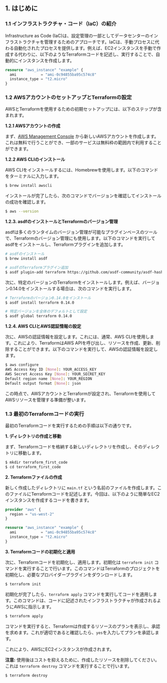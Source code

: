 ## 1. はじめに

### 1.1 インフラストラクチャ・コード（IaC）の紹介

Infrastructure as Code (IaC)は、設定管理の一部としてデータセンターのインフラストラクチャを管理するためのアプローチです。IaCは、手動プロセスに代わる自動化されたプロセスを提供します。例えば、EC2インスタンスを手動で作成する代わりに、以下のようなTerraformコードを記述し、実行することで、自動的にインスタンスを作成します。

```terraform
resource "aws_instance" "example" {
  ami           = "ami-0c94855ba95c574c8"
  instance_type = "t2.micro"
}
```

### 1.2 AWSアカウントのセットアップとTerraformの設定

AWSとTerraformを使用するための初期セットアップには、以下のステップが含まれます。

**1.2.1 AWSアカウントの作成** 

まず、[AWS Management Console](https://aws.amazon.com/console/) から新しいAWSアカウントを作成します。これは無料で行うことができ、一部のサービスは無料枠の範囲内で利用することができます。

**1.2.2 AWS CLIのインストール**

AWS CLIをインストールするには、Homebrewを使用します。以下のコマンドをターミナルに入力します。

```bash
$ brew install awscli
```

インストールが完了したら、次のコマンドでバージョンを確認してインストールの成功を確認します。

```bash
$ aws --version
```

**1.2.3. asdfのインストールとTerraformのバージョン管理**

asdfは多くのランタイムのバージョン管理が可能なプラグインベースのツールで、Terraformのバージョン管理にも使用します。以下のコマンドを実行してasdfをインストールし、Terraformプラグインを追加します。

```bash
# asdfのインストール
$ brew install asdf

# asdfのTerraformプラグイン追加
$ asdf plugin-add terraform https://github.com/asdf-community/asdf-hashicorp.git
```

次に、特定のバージョンのTerraformをインストールします。例えば、バージョン0.14.0をインストールする場合は、次のコマンドを実行します。

```bash
# Terraformのバージョン0.14.0をインストール
$ asdf install terraform 0.14.0

# 特定バージョンを全体のデフォルトとして設定
$ asdf global terraform 0.14.0
```

**1.2.4. AWS CLIとAWS認証情報の設定**

次に、AWSの認証情報を設定します。これには、通常、AWS CLIを使用します。これにより、TerraformはAWS APIを呼び出し、リソースを作成、更新、削除することができます。以下のコマンドを実行して、AWSの認証情報を設定します。

```bash
$ aws configure
AWS Access Key ID [None]: YOUR_ACCESS_KEY
AWS Secret Access Key [None]: YOUR_SECRET_KEY
Default region name [None]: YOUR_REGION
Default output format [None]: json
```
この時点で、AWSアカウントとTerraformが設定され、Terraformを使用してAWSリソースを管理する準備が整います。


### 1.3 最初のTerraformコードの実行

最初のTerraformコードを実行するための手順は以下の通りです。

**1. ディレクトリの作成と移動**

まず、Terraformコードを格納する新しいディレクトリを作成し、そのディレクトリに移動します。

```bash
$ mkdir terraform_first_code
$ cd terraform_first_code
```

**2. Terraformファイルの作成**

新しく作成したディレクトリに `main.tf` という名前のファイルを作成します。このファイルにTerraformコードを記述します。今回は、以下のように簡単なEC2インスタンスを作成するコードを書きます。

```terraform
provider "aws" {
  region = "us-west-2"
}

resource "aws_instance" "example" {
  ami           = "ami-0c94855ba95c574c8"
  instance_type = "t2.micro"
}
```

**3. Terraformコードの初期化と適用**

次に、Terraformコードを初期化し、適用します。初期化は `terraform init` コマンドを実行することで行います。このコマンドはTerraformのプロジェクトを初期化し、必要なプロバイダープラグインをダウンロードします。

```bash
$ terraform init
```

初期化が完了したら、`terraform apply` コマンドを実行してコードを適用します。このコマンドは、コードに記述されたインフラストラクチャが作成されるようにAWSに指示します。

```bash
$ terraform apply
```

コマンドを実行すると、Terraformは作成するリソースのプランを表示し、承認を求めます。これが適切であると確認したら、`yes`を入力してプランを承認します。

これにより、AWSにEC2インスタンスが作成されます。

**注意:** 使用後はコストを抑えるために、作成したリソースを削除してください。これは `terraform destroy` コマンドを実行することで行います。

```bash
$ terraform destroy
```
